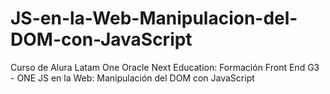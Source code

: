 # JS-en-la-Web-Manipulacion-del-DOM-con-JavaScript
Curso de Alura Latam One Oracle Next Education: Formación Front End G3 - ONE JS en la Web: Manipulación del DOM con JavaScript
